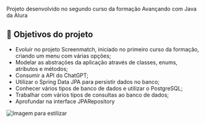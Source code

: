 
Projeto desenvolvido no segundo curso da formação Avançando com Java da Alura


## 🔨 Objetivos do projeto

- Evoluir no projeto Screenmatch, iniciado no primeiro curso da formação, criando um menu com várias opções;
- Modelar as abstrações da aplicação através de classes, enums, atributos e métodos;
- Consumir a API do ChatGPT;
- Utilizar o Spring Data JPA para persistir dados no banco;
- Conhecer vários tipos de banco de dados e utilizar o PostgreSQL;
- Trabalhar com vários tipos de consultas ao banco de dados;
- Aprofundar na interface JPARepository

![Imagem para estilizar](https://cdn.discordapp.com/attachments/1243641920908038276/1364795536246313102/streaming_animated_1920x1080.gif?ex=680af864&is=6809a6e4&hm=5d62642c66edb2200d1d002d72a9e525c48e12a78cec202d1ab709d42a79a22c&)
